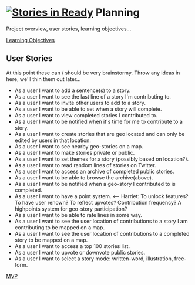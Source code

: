 [![Stories in Ready](https://badge.waffle.io/CorpseBook/Planning.png?label=ready&title=Ready)](https://waffle.io/CorpseBook/Planning)
Planning  
========
Project overview, user stories, learning objectives...  

[Learning Objectives](learningObjectives.md)


User Stories  
------------  
At this point these can / should be very brainstormy. Throw any ideas in here, we'll thin them out later...

 * As a user I want to add a sentence(s) to a story. 
 * As a user I want to see the last line of a story I'm contributing to.
 * As a user I want to invite other users to add to a story.
 * As a user I want to be able to set when a story will complete.
 * As a user I want to view completed stories I contributed to.
 * As a user I want to be notified when it's time for me to contribute to a story.
 * As a user I want to create stories that are geo located and can only be edited by users in that location.
 * As a user I want to see nearby geo-stories on a map.
 * As a user I want to make stories private or public.
 * As a user I want to set themes for a story (possibly based on location?).
 * As a user I want to read random lines of stories on Twitter.
 * As a user I want to access an archive of completed public stories.
 * As a user I want to be able to browse the archive(above).
 * As a user I want to be notified when a geo-story I contributed to is completed.
 * As a user I want to have a point system. <-- Harriet: To unlock features? To have user renown? To reflect upvotes? Contribution frequency? A highpoints system for geo-story participation?
 * As a user I want to be able to rate lines in some way.
 * As a user I want to see the user location of contributions to a story I am contributing to be mapped on a map.
 * As a user I want to see the user location of contributions to a completed story to be mapped on a map.
 * As a user I want to access a top 100 stories list.
 * As a user I want to upvote or downvote public stories.
 * As a user I want to select a story mode: written-word, illustration, free-form.
 
[MVP](MVP.md)


